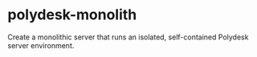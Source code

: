 # polydesk-monolith

Create a monolithic server that runs an isolated, self-contained Polydesk
server environment.
